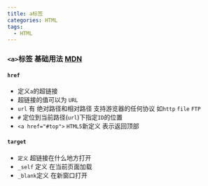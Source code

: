 ```yaml
---
title: a标签
categories: HTML
tags:
  - HTML
---
```




### `<a>`标签 基础用法 [MDN](https://developer.mozilla.org/zh-CN/docs/Web/HTML/Element/a)

#### `href`

- 定义`a`的超链接
- 超链接的值可以为 `URL`
- `url` 有 绝对路径和相对路径 支持游览器的任何协议 如`http` `file` `FTP`
- `#` 定位到当前路径(`url`)下指定`ID`的位置
- `<a href="#top">` `HTML5`新定义 表示返回顶部

#### `target`

- `定义` 超链接在什么地方打开
- `_self` 定义 在当前页面加载
- `_blank`定义 在新窗口打开

